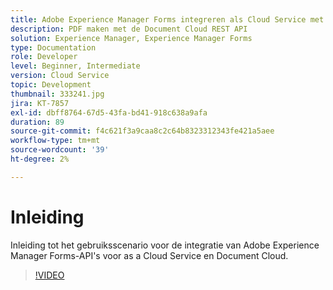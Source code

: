 ```yaml
---
title: Adobe Experience Manager Forms integreren als Cloud Service met Document Cloud
description: PDF maken met de Document Cloud REST API
solution: Experience Manager, Experience Manager Forms
type: Documentation
role: Developer
level: Beginner, Intermediate
version: Cloud Service
topic: Development
thumbnail: 333241.jpg
jira: KT-7857
exl-id: dbff8764-67d5-43fa-bd41-918c638a9afa
duration: 89
source-git-commit: f4c621f3a9caa8c2c64b8323312343fe421a5aee
workflow-type: tm+mt
source-wordcount: '39'
ht-degree: 2%

---
```


# Inleiding

Inleiding tot het gebruiksscenario voor de integratie van Adobe Experience Manager Forms-API&#39;s voor as a Cloud Service en Document Cloud.

>[!VIDEO](https://video.tv.adobe.com/v/333241?quality=12&learn=on)
